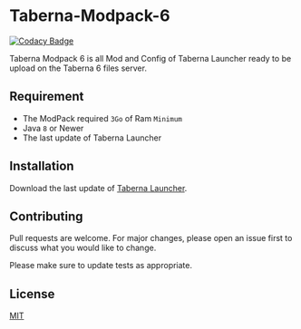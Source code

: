 # Taberna-Modpack-6

[![Codacy Badge](https://api.codacy.com/project/badge/Grade/3ed43b318e804dc9b18939c8d3de9990)](https://app.codacy.com/gh/El-Taberna/Taberna-Modpack-6?utm_source=github.com&utm_medium=referral&utm_content=El-Taberna/Taberna-Modpack-6&utm_campaign=Badge_Grade)

Taberna Modpack 6 is all Mod and Config of Taberna Launcher ready to be upload on the Taberna 6 files server.

## Requirement 

-   The ModPack required `3Go` of Ram `Minimum`
-   Java `8` or Newer
-   The last update of Taberna Launcher

## Installation

Download the last update of [Taberna Launcher](https://github.com/El-Taberna/Taberna-Launcher-6/releases/latest).

## Contributing
Pull requests are welcome. For major changes, please open an issue first to discuss what you would like to change.

Please make sure to update tests as appropriate.

## License
[MIT](https://choosealicense.com/licenses/mit/)
